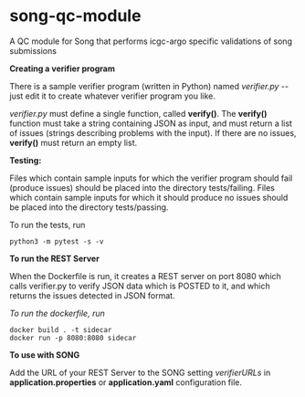 # song-qc-module
A QC module for Song that performs icgc-argo specific validations of song submissions

**Creating a verifier program**

There is a sample verifier program (written in Python) named *verifier.py* -- just edit it to create whatever verifier program you like.

_verifier.py_ must define a single function, called **verify()**. The **verify()** function must take a string containing JSON as input, and must return a list of issues (strings describing problems with the input). If there are no issues, **verify()** must return an empty list.

**Testing:**

Files which contain sample inputs for which the verifier program should fail (produce issues) should be placed into the directory tests/failing. Files which contain sample inputs for which it should produce no issues should be placed into the directory tests/passing.

To run the tests, run 

```
python3 -m pytest -s -v
```

**To run the REST Server**

When the Dockerfile is run, it creates a REST server on port 8080 which calls verifier.py to verify JSON data which is POSTED to it, and which returns the issues detected in JSON format.

*To run the dockerfile, run*

```
docker build . -t sidecar
docker run -p 8080:8080 sidecar
```

**To use with SONG**

Add the URL of your REST Server to the SONG setting *verifierURLs* in **application.properties** or **application.yaml** configuration file.

